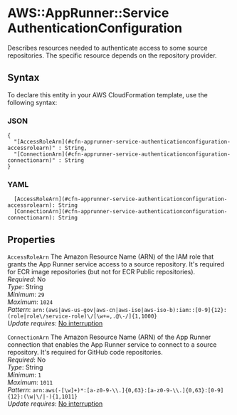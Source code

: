 # AWS::AppRunner::Service AuthenticationConfiguration<a name="aws-properties-apprunner-service-authenticationconfiguration"></a>

Describes resources needed to authenticate access to some source repositories\. The specific resource depends on the repository provider\.

## Syntax<a name="aws-properties-apprunner-service-authenticationconfiguration-syntax"></a>

To declare this entity in your AWS CloudFormation template, use the following syntax:

### JSON<a name="aws-properties-apprunner-service-authenticationconfiguration-syntax.json"></a>

```
{
  "[AccessRoleArn](#cfn-apprunner-service-authenticationconfiguration-accessrolearn)" : String,
  "[ConnectionArn](#cfn-apprunner-service-authenticationconfiguration-connectionarn)" : String
}
```

### YAML<a name="aws-properties-apprunner-service-authenticationconfiguration-syntax.yaml"></a>

```
  [AccessRoleArn](#cfn-apprunner-service-authenticationconfiguration-accessrolearn): String
  [ConnectionArn](#cfn-apprunner-service-authenticationconfiguration-connectionarn): String
```

## Properties<a name="aws-properties-apprunner-service-authenticationconfiguration-properties"></a>

`AccessRoleArn`  <a name="cfn-apprunner-service-authenticationconfiguration-accessrolearn"></a>
The Amazon Resource Name \(ARN\) of the IAM role that grants the App Runner service access to a source repository\. It's required for ECR image repositories \(but not for ECR Public repositories\)\.  
*Required*: No  
*Type*: String  
*Minimum*: `29`  
*Maximum*: `1024`  
*Pattern*: `arn:(aws|aws-us-gov|aws-cn|aws-iso|aws-iso-b):iam::[0-9]{12}:(role|role\/service-role)\/[\w+=,.@\-/]{1,1000}`  
*Update requires*: [No interruption](https://docs.aws.amazon.com/AWSCloudFormation/latest/UserGuide/using-cfn-updating-stacks-update-behaviors.html#update-no-interrupt)

`ConnectionArn`  <a name="cfn-apprunner-service-authenticationconfiguration-connectionarn"></a>
The Amazon Resource Name \(ARN\) of the App Runner connection that enables the App Runner service to connect to a source repository\. It's required for GitHub code repositories\.  
*Required*: No  
*Type*: String  
*Minimum*: `1`  
*Maximum*: `1011`  
*Pattern*: `arn:aws(-[\w]+)*:[a-z0-9-\\.]{0,63}:[a-z0-9-\\.]{0,63}:[0-9]{12}:(\w|\/|-){1,1011}`  
*Update requires*: [No interruption](https://docs.aws.amazon.com/AWSCloudFormation/latest/UserGuide/using-cfn-updating-stacks-update-behaviors.html#update-no-interrupt)